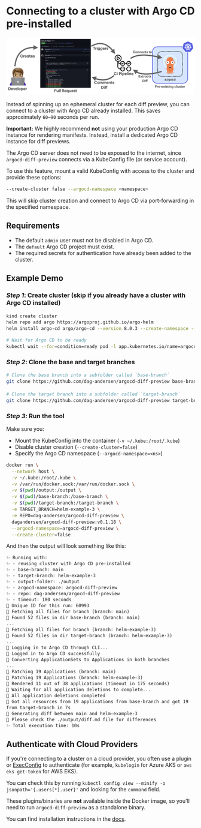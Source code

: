 # Connecting to a cluster with Argo CD pre-installed

![](../assets/reusing-cluster-from-outside.png)

Instead of spinning up an ephemeral cluster for each diff preview, you can connect to a cluster with Argo CD already installed. This saves approximately `60`–`90` seconds per run.

**Important:** We highly recommend **not** using your production Argo CD instance for rendering manifests. Instead, install a dedicated Argo CD instance for diff previews.

The Argo CD server does not need to be exposed to the internet, since `argocd-diff-preview` connects via a KubeConfig file (or service account).

To use this feature, mount a valid KubeConfig with access to the cluster and provide these options:

```bash
--create-cluster false --argocd-namespace <namespace>
```

This will skip cluster creation and connect to Argo CD via port-forwarding in the specified namespace.

## Requirements

- The default `admin` user must not be disabled in Argo CD.
- The `default` Argo CD project must exist.
- The required secrets for authentication have already been added to the cluster.

## Example Demo

### _Step 1_: Create cluster (skip if you already have a cluster with Argo CD installed)
```bash
kind create cluster
helm repo add argo https://argoproj.github.io/argo-helm
helm install argo-cd argo/argo-cd --version 8.0.3 --create-namespace --namespace argocd-diff-preview
```

```bash
# Wait for Argo CD to be ready
kubectl wait --for=condition=ready pod -l app.kubernetes.io/name=argocd-server -n argocd-diff-preview
```

### _Step 2_: Clone the base and target branches
```bash
# Clone the base branch into a subfolder called `base-branch`
git clone https://github.com/dag-andersen/argocd-diff-preview base-branch --depth 1 -q 

# Clone the target branch into a subfolder called `target-branch`
git clone https://github.com/dag-andersen/argocd-diff-preview target-branch --depth 1 -q -b helm-example-3
```

### _Step 3_: Run the tool

Make sure you:
- Mount the KubeConfig into the container (`-v ~/.kube:/root/.kube`)
- Disable cluster creation (`--create-cluster=false`)
- Specify the Argo CD namespace (`--argocd-namespace=<ns>`)

```bash
docker run \
  --network host \
  -v ~/.kube:/root/.kube \
  -v /var/run/docker.sock:/var/run/docker.sock \
  -v $(pwd)/output:/output \
  -v $(pwd)/base-branch:/base-branch \
  -v $(pwd)/target-branch:/target-branch \
  -e TARGET_BRANCH=helm-example-3 \
  -e REPO=dag-andersen/argocd-diff-preview \
  dagandersen/argocd-diff-preview:v0.1.18 \
  --argocd-namespace=argocd-diff-preview \
  --create-cluster=false
```

And then the output will look something like this:

```
✨ Running with:
✨ - reusing cluster with Argo CD pre-installed
✨ - base-branch: main
✨ - target-branch: helm-example-3
✨ - output-folder: ./output
✨ - argocd-namespace: argocd-diff-preview
✨ - repo: dag-andersen/argocd-diff-preview
✨ - timeout: 180 seconds
🔑 Unique ID for this run: 60993
🤖 Fetching all files for branch (branch: main)
🤖 Found 52 files in dir base-branch (branch: main)
...
🤖 Fetching all files for branch (branch: helm-example-3)
🤖 Found 52 files in dir target-branch (branch: helm-example-3)
...
🦑 Logging in to Argo CD through CLI...
🦑 Logged in to Argo CD successfully
🤖 Converting ApplicationSets to Applications in both branches
...
🤖 Patching 19 Applications (branch: main)
🤖 Patching 19 Applications (branch: helm-example-3)
🤖 Rendered 11 out of 38 applications (timeout in 175 seconds)
🧼 Waiting for all application deletions to complete...
🧼 All application deletions completed
🤖 Got all resources from 19 applications from base-branch and got 19 from target-branch in 7s
🔮 Generating diff between main and helm-example-3
🙏 Please check the ./output/diff.md file for differences
✨ Total execution time: 10s
```

## Authenticate with Cloud Providers

If you're connecting to a cluster on a cloud provider, you often use a plugin or [ExecConfig](https://kubernetes.io/docs/reference/config-api/kubeconfig.v1/#ExecConfig) to authenticate (for example, `kubelogin` for Azure AKS or `aws eks get-token` for AWS EKS).

You can check this by running `kubectl config view --minify -o jsonpath='{.users[*].user}'` and looking for the `command` field.

These plugins/binaries are **not** available inside the Docker image, so you'll need to run `argocd-diff-preview` as a standalone binary.

You can find installation instructions in the [docs](../getting-started/installation.md#__tabbed_1_2).
